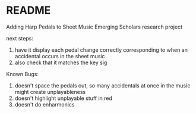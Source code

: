 # README #

Adding Harp Pedals to Sheet Music
Emerging Scholars research project


next steps:

1. have it display each pedal change correctly corresponding to when an accidental occurs in the sheet music
2. also check that it matches the key sig




Known Bugs:
1. doesn't space the pedals out, so many accidentals at once in the music might create unplayableness
2. doesn't highlight unplayable stuff in red
3. doesn't do enharmonics